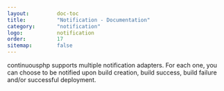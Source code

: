 ```yaml
---
layout:         doc-toc
title:          "Notification - Documentation"
category:       "notification"
logo:           notification
order:          17
sitemap:        false
---
```

continuousphp supports multiple notification adapters. For each one, you can choose to be notified upon build creation, build success, build failure and/or successful deployment.
